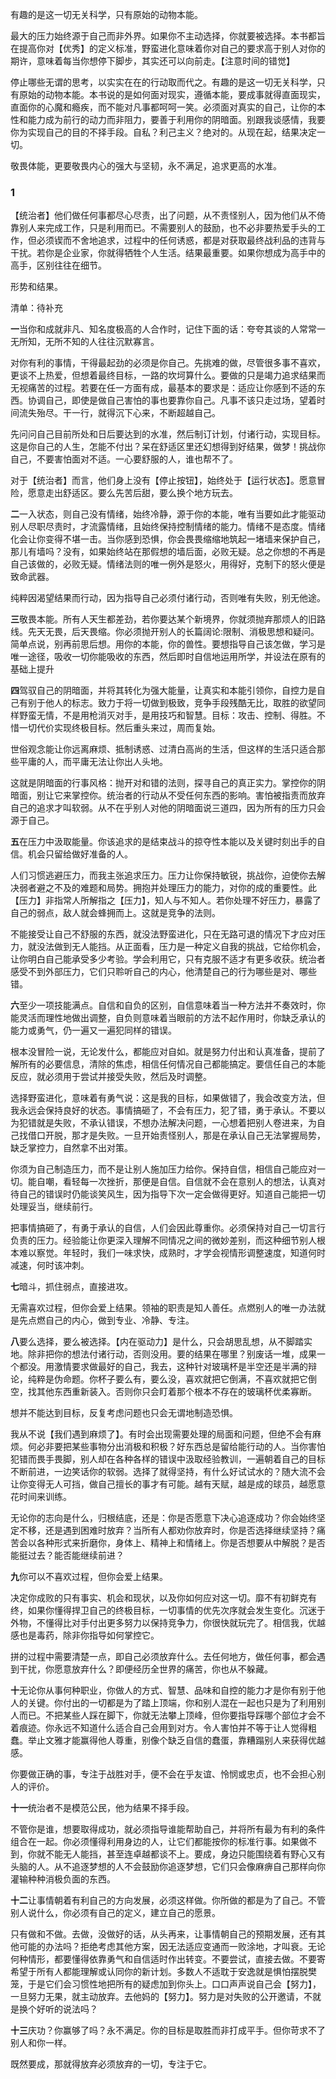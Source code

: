
有趣的是这一切无关科学，只有原始的动物本能。

最大的压力始终源于自己而非外界。如果你不主动选择，你就要被选择。本书都旨在提高你对【优秀】的定义标准，野蛮进化意味着你对自己的要求高于别人对你的期许，意味着每当你想停下脚步，其实还可以向前走。【注意时间的错觉】

停止哪些无谓的思考，以实实在在的行动取而代之。有趣的是这一切无关科学，只有原始的动物本能。本书说的是如何面对现实，遵循本能，要成事就得直面现实，直面你的心魔和瘾疾，而不能对凡事都呵呵一笑。必须面对真实的自己，让你的本性和能力成为前行的动力而非阻力，要善于利用你的阴暗面。别跟我谈感情，我要你为实现自己的目的不择手段。自私？利己主义？绝对的。从现在起，结果决定一切。

敬畏体能，更要敬畏内心的强大与坚韧，永不满足，追求更高的水准。

### 1 ###
【统治者】他们做任何事都尽心尽责，出了问题，从不责怪别人，因为他们从不倚靠别人来完成工作，只是利用而已。不需要别人的鼓励，也不必非要热爱手头的工作，但必须锲而不舍地追求，过程中的任何诱惑，都是对获取最终战利品的违背与干扰。若你是企业家，你就得牺牲个人生活。结果最重要。如果你想成为高手中的高手，区别往往在细节。

形势和结果。

清单：待补充

**一**当你和成就非凡、知名度极高的人合作时，记住下面的话：夸夸其谈的人常常一无所知，无所不知的人往往沉默寡言。

对你有利的事情，干得最起劲的必须是你自己。先挑难的做，尽管很多事不喜欢，更谈不上热爱，但想着最终目标，一路的坎坷算什么。要做的只是竭力追求结果而无视痛苦的过程。若要在任一方面有成，最基本的要求是：适应让你感到不适的东西。协调自己，即使是做自己害怕的事也要靠你自己。凡事不该只走过场，望着时间流失殆尽。干一行，就得沉下心来，不断超越自己。

先问问自己目前所处和日后要达到的水准，然后制订计划，付诸行动，实现目标。这是你自己的人生，怎能不付出？呆在舒适区里还幻想得到好结果，做梦！挑战你自己，不要害怕面对不适。一心要舒服的人，谁也帮不了。

对于【统治者】而言，他们身上没有【停止按钮】，始终处于【运行状态】。愿意冒险，愿意走出舒适区。要么先苦后甜，要么换个地方玩去。

**二**一入状态，则自己没有情绪，始终冷静，源于你的本能，唯有当要如此才能驱动别人尽职尽责时，才流露情绪，且始终保持控制情绪的能力。情绪不是态度。情绪化会让你变得不堪一击。当你感到恐惧，你会畏畏缩缩地筑起一堵墙来保护自己，那儿有墙吗？没有，如果始终站在那假想的墙后面，必败无疑。总之你想的不再是自己该做的，必败无疑。情绪法则的唯一例外是怒火，用得好，克制下的怒火便是致命武器。

纯粹因渴望结果而行动，因为指导自己必须付诸行动，否则唯有失败，别无他途。

**三**敬畏本能。所有人天生都差劲，若你要达某个新境界，你就须抛弃那烦人的旧路线。先天无畏，后天畏缩。你必须抛开别人的长篇阔论:限制、消极思想和疑问。简单点说，别再前思后想。用你的本能，你的兽性。要想指导自己该怎做，学习是唯一途径，吸收一切你能吸收的东西，然后即时自信地运用所学，并设法在原有的基础上提升

**四**驾驭自己的阴暗面，并将其转化为强大能量，让真实和本能引领你，自控力是自己有别于他人的标志。致力于将一切做到极致，竞争手段残酷无比，取胜的欲望同样野蛮无情，不是用枪消灭对手，是用技巧和智慧。目标：攻击、控制、得胜。不惜一切代价实现终极目标。然后重头来过，周而复始。

世俗观念能让你远离麻烦、抵制诱惑、过清白高尚的生活，但这样的生活只适合那些平庸的人，而平庸无法让你出人头地。

这就是阴暗面的行事风格：抛开对和错的法则，探寻自己的真正实力。掌控你的阴暗面，别让它来掌控你。统治者的行动从不受任何东西的影响。害怕被指责而放弃自己的追求才叫软弱。从不在乎别人对他的阴暗面说三道四，因为所有的压力只会源于自己。

**五**在压力中汲取能量。你该追求的是结束战斗的掠夺性本能以及关键时刻出手的自信。机会只留给做好准备的人。

人们习惯逃避压力，而我主张追求压力。压力让你保持敏锐，挑战你，迫使你去解决弱者避之不及的难题和局势。拥抱并处理压力的能力，对你的成的重要性。此【压力】非指常人所解指之【压力】，知人与不知人。若你处理不好压力，暴露了自己的弱点，敌人就会蜂拥而上。这就是竞争的法则。

不能接受让自己不舒服的东西，就没法野蛮进化，只在无路可退的情况下才应对压力，就没法做到无人能挡。从正面看，压力是一种定义自我的挑战，它给你机会，让你明白自己能承受多少考验。学会利用它，只有克服不适才有更多收获。统治者感受不到外部压力，它们只聆听自己的内心，他清楚自己的行为哪些是对、哪些错。

**六**至少一项技能满点。自信和自负的区别，自信意味着当一种方法并不奏效时，你能灵活而理性地做出调整，自负则意味着当眼前的方法不起作用时，你缺乏承认的能力或勇气，仍一遍又一遍犯同样的错误。

根本没冒险一说，无论发什么，都能应对自如。就是努力付出和认真准备，提前了解所有的必要信息，清除的焦虑，相信任何情况自己都能搞定。要信任自己的本能反应，就必须用于尝试并接受失败，然后及时调整。

选择野蛮进化，意味着有勇气说：这是我的目标，如果做错了，我会改变方法，但我永远会保持良好的状态。事情搞砸了，不会有压力，犯了错，勇于承认。不要以为犯错就是失败，不承认错误，不想办法解决问题，一心想着把别人卷进来，为自己找借口开脱，那才是失败。一旦开始责怪别人，那是在承认自己无法掌握局势，缺乏掌控力，自然拿不出对策。

你须为自己制造压力，而不是让别人施加压力给你。保持自信，相信自己能应对一切。能自嘲，看轻每一次挫折，那便是自信。自信就不会在意别人的想法，认真对待自己的错误时仍能谈笑风生，因为指导下次一定会做得更好。知道自己能把一切处理妥当，继续前行。

把事情搞砸了，有勇于承认的自信，人们会因此尊重你。必须保持对自己一切言行负责的压力。经验能让你更深入理解不同情况之间的微妙差别，而这种细节别人根本难以察觉。年轻时，我们一味求快，成熟时，才学会视情形调整速度，知道何时减速，何时该冲刺。

**七**暗斗，抓住弱点，直接进攻。

无需喜欢过程，但你会爱上结果。领袖的职责是知人善任。点燃别人的唯一办法就是先点燃自己的内心，做到专业、冷静、专注。

**八**要么选择，要么被选择。【内在驱动力】是什么，只会胡思乱想，从不脚踏实地。除非把你的想法付诸行动，否则没用。要的结果在哪里？别废话一堆，成果一个都没。用激情要求做最好的自己，我去，这种针对玻璃杯是半空还是半满的辩论，纯粹是伪命题。你杯子要么有，要么没，喜欢就把它倒满，不喜欢就把它倒空，找其他东西重新装入。否则你只会盯着那个根本不存在的玻璃杯优柔寡断。

想并不能达到目标，反复考虑问题也只会无谓地制造恐惧。

我从不说【我们遇到麻烦了】。有时会出现需要处理的局面和问题，但绝不会有麻烦。何必非要把某些事物分出消极和积极？好东西总是留给能行动的人。当你害怕犯错而畏手畏脚，别人却在各种各样的错误中汲取经验教训，一遍朝着自己的目标不断前进，一边笑话你的软弱。选择了就得坚持，有什么好试试水的？随大流不会让你变得无人可挡，做自己擅长的事才有可能。越有天赋，越是成的球员，越愿意花时间来训练。

无论你的志向是什么，归根结底，还是：你是否愿意下决心追逐成功？你会始终坚定不移，还是遇到困难时放弃？当所有人都劝你放弃时，你是否选择继续坚持？痛苦会以各种形式来折磨你，身体上、精神上和情绪上。你是否想要从中解脱？是否能挺过去？能否能继续前进？

**九**你可以不喜欢过程，但你会爱上结果。

决定你成败的只有事实、机会和现状，以及你如何应对这一切。靡不有初鲜克有终，如果你懂得捍卫自己的终极目标，一切事情的优先次序就会发生变化。沉迷于外物，不懂得比对手付出更多努力以保持竞争力，你很快就玩完了。相信我，优越感也是毒药，除非你指导如何掌控它。

拼的过程中需要清楚一点，即自己必须放弃什么。去任何地方，做任何事，都会遇到干扰，你愿意放弃什么？即便经历全世界的痛苦，你也从不躲藏。

**十**无论你从事何种职业，你做人的方式、智慧、品味和自控的能力才是你有别于他人的关键。你付出的一切都是为了踏上顶端，你和别人混在一起也只是为了利用别人而已。不把某些人踩在脚下，你就无法攀上顶峰，但你要指导踩哪个部位才会不着痕迹。你永远不知道什么适合自己会用到对方。令人害怕并不等于让人觉得粗蠢。举止文雅才能赢得他人尊重，别像个缺乏自信的蠢蛋，靠糟蹋别人来获得优越感。

你要做正确的事，专注于战胜对手，便不会在乎友谊、怜悯或忠贞，也不会担心别人的评价。

**十一**统治者不是模范公民，他为结果不择手段。

不管你是谁，想要取得成功，就必须指导谁能帮助自己，并将所有最为有利的条件组合在一起。你必须懂得利用身边的人，让它们都能按你的标准行事。如果做不到，你就不能无人能挡，甚至连卓越都谈不上。要成，身边只能围绕着有野心又有头脑的人。从不追逐梦想的人不会鼓励你追逐梦想，它们只会像麻痹自己那样向你灌输种种消极负面的东西。

**十二**让事情朝着有利自己的方向发展，必须这样做。你所做的都是为了自己。不管别人说什么，你必须有自己的定义，建立自己的愿景。

只有做和不做。去做，没做好的话，从头再来，让事情朝自己的预期发展，还有其他可能的办法吗？拒绝考虑其他方案，因无法适应变通而一败涂地，才叫衰。无论何种情形，都要懂得依靠勇气和自信适时作出转变。不要尝试，直接去做。不要寄希望于所有人都能理解或认同你的新计划。多数人不适耽于安逸就是惧怕摆脱樊笼，于是它们会习惯性地把所有的疑虑加到你头上。口口声声说自己会【努力】，一旦努力无果，就主动放弃。去他妈的【努力】。努力是对失败的公开邀请，不就是换个好听的说法吗？

**十三**庆功？你赢够了吗？永不满足。你的目标是取胜而非打成平手。但你苛求不了别人和你一样。

既然要成，那就得放弃必须放弃的一切，专注于它。
